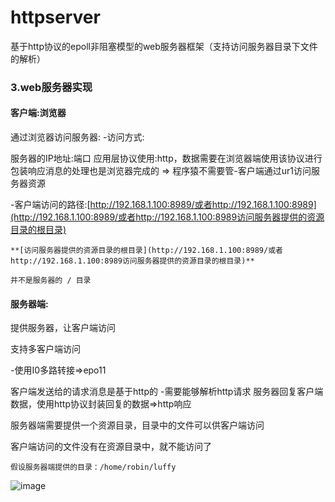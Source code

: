 # httpserver
基于http协议的epoll非阻塞模型的web服务器框架（支持访问服务器目录下文件的解析）


### 3.web服务器实现

  #### 客户端:浏览器

  
通过浏览器访问服务器:
-访问方式:

  服务器的IP地址:端口
应用层协议使用:http，数据需要在浏览器端使用该协议进行包装响应消息的处理也是浏览器完成的 => 程序猿不需要管-客户端通过ur1访问服务器资源

    
-客户端访问的路径:[http://192.168.1.100:8989/或者http://192.168.1.100:8989](http://192.168.1.100:8989/或者http://192.168.1.100:8989访问服务器提供的资源目录的根目录)

    **[访问服务器提供的资源目录的根目录](http://192.168.1.100:8989/或者http://192.168.1.100:8989访问服务器提供的资源目录的根目录)**

    并不是服务器的 / 目录

    

  #### 服务器端:

  提供服务器，让客户端访问

支持多客户端访问

  -使用I0多路转接=>epo11


  客户端发送给的请求消息是基于http的
-需要能够解析http请求
服务器回复客户端数据，使用http协议封装回复的数据=>http响应

  服务器端需要提供一个资源目录，目录中的文件可以供客户端访问

  客户端访问的文件没有在资源目录中，就不能访问了

    假设服务器端提供的目录：/home/robin/luffy


![image](https://github.com/18953014746/httpserver/assets/125641755/b6602ea1-fe59-4453-a451-950438fb6306)
